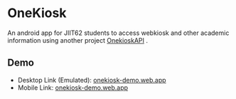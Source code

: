 
# OneKiosk

An android app for JIIT62 students to access webkiosk and other academic information using another project [OnekioskAPI](https://github.com/tanishqmanuja/OneKiosk-API) .

## Demo

- Desktop Link (Emulated): [onekiosk-demo.web.app](https://view-like-mobile.vercel.app/?url=https:%2F%2Fonekiosk-demo.web.app%2F&title=Onekiosk&bg=black)
- Mobile Link: [onekiosk-demo.web.app](https://onekiosk-demo.web.app/)
